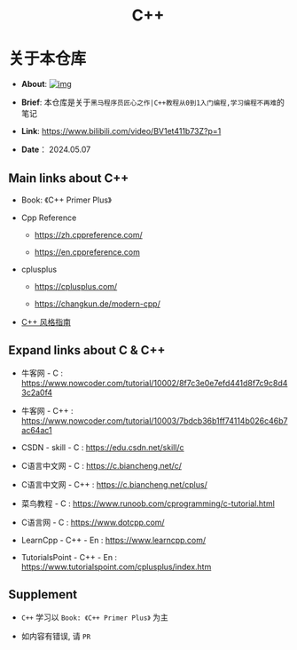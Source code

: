 <h1 align="center">C++</h1>

# 关于本仓库

- **About**:  [![img](https://img.shields.io/badge/-C%2B%2B-blue?style=flat&amp;logo=C%2B%2B&amp)](https://cplusplus.com)   

- **Brief**: 本仓库是关于`黑马程序员匠心之作|C++教程从0到1入门编程,学习编程不再难`的笔记

- **Link**: https://www.bilibili.com/video/BV1et411b73Z?p=1 

- **Date**： 2024.05.07

## Main links about  C++

- Book: 《C++ Primer Plus》

- Cpp Reference
  - https://zh.cppreference.com/

  - https://en.cppreference.com

- cplusplus
  - https://cplusplus.com/

  - https://changkun.de/modern-cpp/

- [C++ 风格指南](https://zh-google-styleguide.readthedocs.io/en/latest/google-cpp-styleguide/contents.html)   

## Expand links about C & C++

- 牛客网 - C : https://www.nowcoder.com/tutorial/10002/8f7c3e0e7efd441d8f7c9c8d43c2a0f4

- 牛客网 - C++ : https://www.nowcoder.com/tutorial/10003/7bdcb36b1ff74114b026c46b7ac64ac1
- CSDN - skill - C : https://edu.csdn.net/skill/c
- C语言中文网 - C : https://c.biancheng.net/c/
- C语言中文网 - C++ : https://c.biancheng.net/cplus/
- 菜鸟教程 - C : https://www.runoob.com/cprogramming/c-tutorial.html
- C语言网 - C : https://www.dotcpp.com/
- LearnCpp - C++ - En : https://www.learncpp.com/
- TutorialsPoint - C++ - En : https://www.tutorialspoint.com/cplusplus/index.htm

## Supplement

- `C++` 学习以 `Book: 《C++ Primer Plus》` 为主

- 如内容有错误, 请 `PR` 


